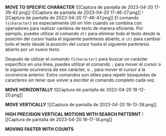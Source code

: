 **MOVE TO SPECIFIC CHARACTER**
![[Captura de pantalla de 2023-04-20 17-39-42.png]]
![[Captura de pantalla de 2023-04-20 17-46-27.png]]
![[Captura de pantalla de 2023-04-20 17-48-47.png]]
El comando `t{character}` es especialmente útil en Vim cuando se combina con operadores para realizar cambios de texto de manera eficiente. Por ejemplo, puedes utilizar el comando `dt(` para eliminar todo el texto desde la posición del cursor hasta el siguiente paréntesis abierto, o `ct(` para cambiar todo el texto desde la posición del cursor hasta el siguiente paréntesis abierto por un nuevo texto.

Después de utilizar el comando `f{character}` para buscar un carácter específico en una línea, puedes utilizar el comando `;` para mover el cursor a la siguiente ocurrencia de ese carácter, o `,` para mover el cursor a la ocurrencia anterior. Estos comandos son útiles para repetir búsquedas de caracteres sin tener que volver a escribir el comando completo cada vez.

**MOVE HORIZONTALLY**
![[Captura de pantalla de 2023-04-20 18-12-20.png]]

**MOVE VERTICALLY**
![[Captura de pantalla de 2023-04-20 18-13-38.png]]

**HIGH PRECISION VERTICAL MOTIONS WITH SEARCH PATTERNT** 
![[Captura de pantalla de 2023-04-20 18-17-14.png]]

**MOVING FASTER WITH COUNTS**


